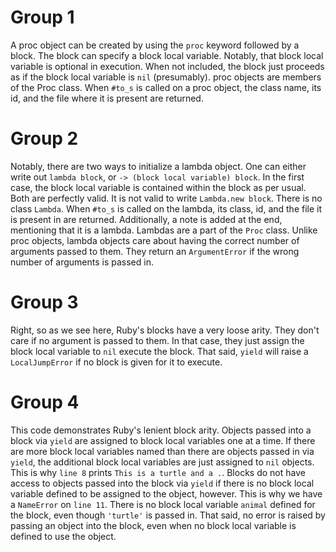 # Group 1
A proc object can be created by using the `proc` keyword followed by a block. The block can specify a block local variable. Notably, that block local variable is optional in execution. When not included, the block just proceeds as if the block local variable is `nil` (presumably). proc objects are members of the Proc class. When `#to_s` is called on a proc object, the class name, its id, and the file where it is present are returned.

# Group 2
Notably, there are two ways to initialize a lambda object. One can either write out `lambda block`, or `-> (block local variable) block`. In the first case, the block local variable is contained within the block as per usual. Both are perfectly valid. It is not valid to write `Lambda.new block`. There is no class `Lambda`. When `#to_s` is called on the lambda, its class, id, and the file it is present in are returned. Additionally, a note is added at the end, mentioning that it is a lambda. Lambdas are a part of the `Proc` class. Unlike proc objects, lambda objects care about having the correct number of arguments passed to them. They return an `ArgumentError` if the wrong number of arguments is passed in.

# Group 3
Right, so as we see here, Ruby's blocks have a very loose arity. They don't care if no argument is passed to them. In that case, they just assign the block local variable to `nil` execute the block. That said, `yield` will raise a `LocalJumpError` if no block is given for it to execute.

# Group 4
This code demonstrates Ruby's lenient block arity. Objects passed into a block via `yield` are assigned to block local variables one at a time. If there are more block local variables named than there are objects passed in via `yield`, the additional block local variables are just assigned to `nil` objects. This is why `line 8` prints `This is a turtle and a .`. Blocks do not have access to objects passed into the block via `yield` if there is no block local variable defined to be assigned to the object, however. This is why we have a `NameError` on `line 11`. There is no block local variable `animal` defined for the block, even though `'turtle'` is passed in. That said, no error is raised by passing an object into the block, even when no block local variable is defined to use the object.
